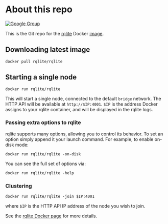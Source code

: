 # About this repo 
[![Google Group](https://img.shields.io/badge/Google%20Group--blue.svg)](https://groups.google.com/group/rqlite)

This is the Git repo for the [rqlite](https://github.com/rqlite/rqlite) Docker [image](https://hub.docker.com/r/rqlite/rqlite/).

## Downloading latest image

    docker pull rqlite/rqlite

## Starting a single node

    docker run rqlite/rqlite

This will start a single node, connected to the default `bridge` network. The HTTP API will be available at `http://$IP:4001`. `$IP` is the address Docker assigns to your rqlite container, and will be displayed in the rqlite logs.

### Passing extra options to rqlite
rqlite supports many options, allowing you to control its behavior. To set an option simply append it your launch command. For example, to enable on-disk mode:

    docker run rqlite/rqlite -on-disk

You can see the full set of options via:

    docker run rqlite/rqlite -help

### Clustering

    docker run rqlite/rqlite -join $IP:4001

where `$IP` is the HTTP API IP address of the node you wish to join.

See the [rqlite Docker page](https://hub.docker.com/r/rqlite/rqlite) for more details.
